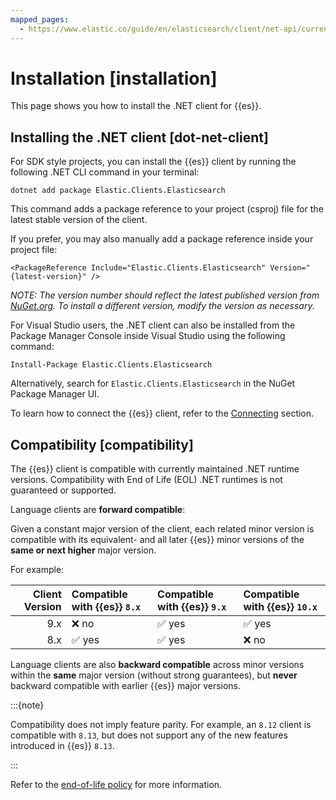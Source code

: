 ```yaml
---
mapped_pages:
  - https://www.elastic.co/guide/en/elasticsearch/client/net-api/current/installation.html
---
```


# Installation [installation]

This page shows you how to install the .NET client for {{es}}.

## Installing the .NET client [dot-net-client]

For SDK style projects, you can install the {{es}} client by running the following .NET CLI command in your terminal:

```text
dotnet add package Elastic.Clients.Elasticsearch
```

This command adds a package reference to your project (csproj) file for the latest stable version of the client.

If you prefer, you may also manually add a package reference inside your project file:

```shell
<PackageReference Include="Elastic.Clients.Elasticsearch" Version="{latest-version}" />
```

*NOTE: The version number should reflect the latest published version from [NuGet.org](https://www.nuget.org/packages/Elastic.Clients.Elasticsearch). To install a different version, modify the version as necessary.*

For Visual Studio users, the .NET client can also be installed from the Package Manager Console inside Visual Studio using the following command:

```shell
Install-Package Elastic.Clients.Elasticsearch
```

Alternatively, search for `Elastic.Clients.Elasticsearch` in the NuGet Package Manager UI.

To learn how to connect the {{es}} client, refer to the [Connecting](/reference/connecting.md) section.


## Compatibility [compatibility]

The {{es}} client is compatible with currently maintained .NET runtime versions. Compatibility with End of Life (EOL) .NET runtimes is not guaranteed or supported.

Language clients are **forward compatible**:

Given a constant major version of the client, each related minor version is compatible with its equivalent- and all later {{es}} minor versions of the **same or next higher** major version.

For example:

| Client Version | Compatible with {{es}} `8.x` | Compatible with {{es}} `9.x` | Compatible with {{es}} `10.x` |
| ---: | :-- | :-- | :-- |
| 9.x | ❌ no | ✅ yes | ✅ yes |
| 8.x | ✅ yes | ✅ yes | ❌ no |

Language clients are also **backward compatible** across minor versions within the **same** major version (without strong guarantees), but **never** backward compatible with earlier {{es}} major versions.

:::{note}

Compatibility does not imply feature parity. For example, an `8.12` client is compatible with `8.13`, but does not support any of the new features introduced in {{es}} `8.13`.

:::

Refer to the [end-of-life policy](https://www.elastic.co/support/eol) for more information.
